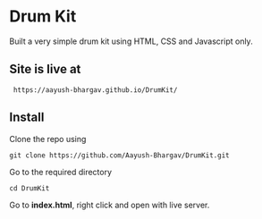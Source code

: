 # Drum Kit
Built a very simple drum kit using HTML, CSS and Javascript only.

## Site is live at
```
 https://aayush-bhargav.github.io/DrumKit/
```

## Install 
Clone the repo using
```
git clone https://github.com/Aayush-Bhargav/DrumKit.git
```
Go to the required directory
```
cd DrumKit
```
Go to **index.html**, right click and open with live server.

